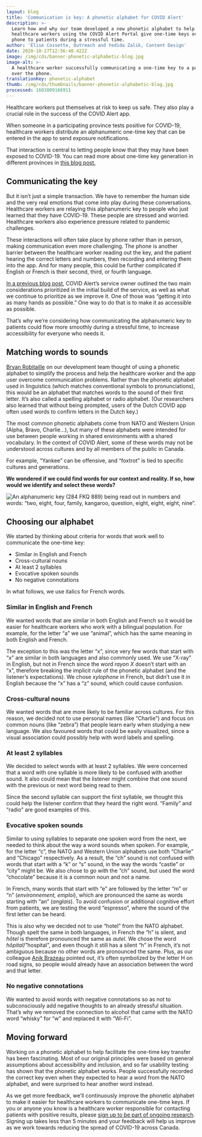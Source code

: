 ```yaml
---
layout: blog
title: 'Communication is key: A phonetic alphabet for COVID Alert'
description: >-
  Learn how and why our team developed a new phonetic alphabet to help
  healthcare workers using the COVID Alert Portal give one-time keys over the
  phone to patients during a stressful time.
author: 'Élise Cossette, Outreach and Yedida Zalik, Content Design'
date: 2020-10-27T12:56:48.422Z
image: /img/cds/banner-phonetic-alphabetic-blog.jpg
image-alt: >-
  A healthcare worker successfully communicating a one-time key to a patient
  over the phone.
translationKey: phonetic-alphabet
thumb: /img/cds/thumbnails/banner-phonetic-alphabetic-blog.jpg
processed: 1603809166911
---
```

Healthcare workers put themselves at risk to keep us safe. They also play a crucial role in the success of the COVID Alert app. 

When someone in a participating province tests positive for COVID-19, healthcare workers distribute an alphanumeric one-time key that can be entered in the app to send exposure notifications.

That interaction is central to letting people know that they may have been exposed to COVID-19. You can read more about one-time key generation in different provinces in [this blog post.](https://digital.canada.ca/2020/09/03/meeting-the-needs-of-healthcare-authorities-to-roll-out-covid-alert-across-canada/)

## Communicating the key

But it isn’t just a simple transaction. We have to remember the human side and the very real emotions that come into play during these conversations. Healthcare workers are relaying this alphanumeric key to people who just learned that they have COVID-19. These people are stressed and worried. Healthcare workers also experience pressure related to pandemic challenges. 

These interactions will often take place by phone rather than in person, making communication even more challenging. The phone is another barrier between the healthcare worker reading out the key, and the patient hearing the correct letters and numbers, then recording and entering them into the app. And for many people, this could be further complicated if English or French is their second, third, or fourth language. 

[In a previous blog post](https://digital.canada.ca/2020/10/02/building-an-effective-exposure-notification-service-like-covid-alert/), COVID Alert’s service owner outlined the two main considerations prioritized in the initial build of the service, as well as what we continue to prioritize as we improve it. One of those was “getting it into as many hands as possible.” One way to do that is to make it as accessible as possible. 

That’s why we’re considering how communicating the alphanumeric key to patients could flow more smoothly during a stressful time, to increase accessibility for everyone who needs it. 

## Matching words to sounds

[Bryan Robitaille](https://twitter.com/RobitailleBryan) on our development team thought of using a phonetic alphabet to simplify the process and help the healthcare worker and the app user overcome communication problems. Rather than the phonetic alphabet used in linguistics (which matches conventional symbols to pronunciations), this would be an alphabet that matches words to the sound of their first letter. It’s also called a spelling alphabet or radio alphabet. (Our researchers also learned that without being prompted, users of the Dutch COVID app often used words to confirm letters in the Dutch key.)  

The most common phonetic alphabets come from NATO and Western Union (Alpha, Bravo, Charlie…), but many of these alphabets were intended for use between people working in shared environments with a shared vocabulary. In the context of COVID Alert, some of these words may not be understood across cultures and by all members of the public in Canada. 

For example, “Yankee” can be offensive, and “foxtrot” is tied to specific cultures and generations. 

**We wondered if we could find words for our context and reality. If so, how would we identify and select these words?**

![An alphanumeric key (284 FKQ 889) being read out in numbers and words: “two, eight, four, family, kangaroo, question, eight, eight, eight, nine”.](/img/cds/blog-phonetic-en.jpg)

## Choosing our alphabet

We started by thinking about criteria for words that work well to communicate the one-time key:

* Similar in English and French
* Cross-cultural nouns
* At least 2 syllables
* Evocative spoken sounds
* No negative connotations 

In what follows, we use italics for French words.

### Similar in English and French

We wanted words that are similar in both English and French so it would be easier for healthcare workers who work with a bilingual population. For example, for the letter “a” we use “animal”, which has the same meaning in both English and French. 

The exception to this was the letter “x”, since very few words that start with “x” are similar in both languages and also commonly used. We use “X-ray” in English, but not in French since the word *rayon X* doesn’t start with an “x”, therefore breaking the implicit rule of the phonetic alphabet (and the listener’s expectations). We chose *xylophone* in French, but didn’t use it in English because the “x” has a “z” sound, which could cause confusion.

### Cross-cultural nouns

We wanted words that are more likely to be familiar across cultures. For this reason, we decided not to use personal names (like “Charlie”) and focus on common nouns (like “zebra”) that people learn early when studying a new language. We also favoured words that could be easily visualized, since a visual association could possibly help with word labels and spelling.

### At least 2 syllables

We decided to select words with at least 2 syllables. We were concerned that a word with one syllable is more likely to be confused with another sound. It also could mean that the listener might combine that one sound with the previous or next word being read to them.

Since the second syllable can support the first syllable, we thought this could help the listener confirm that they heard the right word. “Family” and “radio” are good examples of this.

### Evocative spoken sounds

Similar to using syllables to separate one spoken word from the next, we needed to think about the way a word sounds when spoken. For example, for the letter “c”, the NATO and Western Union alphabets use both “Charlie” and “Chicago” respectively. As a result, the “ch” sound is not confused with words that start with a “k” or “s” sound,  in the way the words “castle” or “city” might be. We also chose to go with the “ch” sound, but used the word “chocolate” because it is a common noun and not a name.

In French, many words that start with “e” are followed by the letter “m” or “n” (*environnement, emploi*), which are pronounced the same as words starting with “an” (*anglais*). To avoid confusion or additional cognitive effort from patients, we are testing the word “espresso”, where the sound of the first letter can be heard.

This is also why we decided not to use “hotel” from the NATO alphabet. Though spelt the same in both languages, in French the “h” is silent, and *hôtel* is therefore pronounced the same as *autel*. We chose the word *hôpital*/”hospital”, and even though it still has a silent “h” in French, it’s not ambiguous because no other words are pronounced the same. Plus, as our colleague [Anik Brazeau](https://twitter.com/BrazeauAnik) pointed out, it’s often symbolized by the letter H on road signs, so people would already have an association between the word and that letter.

### No negative connotations

We wanted to avoid words with negative connotations so as not to subconsciously add negative thoughts to an already stressful situation. That’s why we removed the connection to alcohol that came with the NATO word “whisky” for “w” and replaced it with “Wi-Fi”. 

## Moving forward

Working on a phonetic alphabet to help facilitate the one-time key transfer has been fascinating. Most of our original principles were based on general assumptions about accessibility and inclusion, and so far usability testing has shown that the phonetic alphabet works. People successfully recorded the correct key even when they expected to hear a word from the NATO alphabet, and were surprised to hear another word instead.

As we get more feedback, we’ll continuously improve the phonetic alphabet to make it easier for healthcare workers to communicate one-time keys. If you or anyone you know is a healthcare worker responsible for contacting patients with positive results, please [sign up to be part of ongoing research](https://digital.canada.ca/covid-alert-research-signup/). Signing up takes less than 5 minutes and your feedback will help us improve as we work towards reducing the spread of COVID-19 across Canada.
